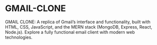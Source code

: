 # GMAIL-CLONE
GMAIL CLONE: A replica of Gmail’s interface and functionality, built with HTML, CSS, JavaScript, and the MERN stack (MongoDB, Express, React, Node.js). Explore a fully functional email client with modern web technologies.
